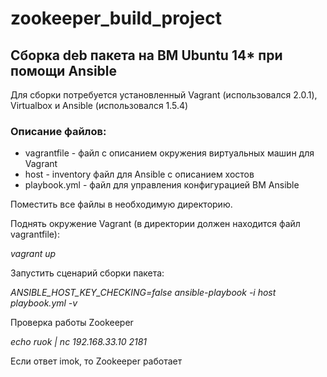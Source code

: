 # zookeeper_build_project
## Сборка deb пакета на ВМ Ubuntu 14* при помощи Ansible

Для сборки потребуется установленный Vagrant (использовался 2.0.1), Virtualbox   и Ansible (использовался 1.5.4)

### Описание файлов:

* vagrantfile - файл c описанием окружения виртуальных машин для Vagrant
* host - inventory файл для Ansible с описанием хостов
* playbook.уml - файл для управления конфигурацией ВМ Ansible

Поместить все файлы в необходимую директорию. 

Поднять окружение Vagrant (в директории должен находится файл vagrantfile):

_vagrant up_

Запустить сценарий сборки пакета:

_ANSIBLE_HOST_KEY_CHECKING=false ansible-playbook -i host playbook.yml -v_

Проверка работы Zookeeper

_echo ruok | nc 192.168.33.10 2181_

Если ответ imok, то Zookeeper работает
